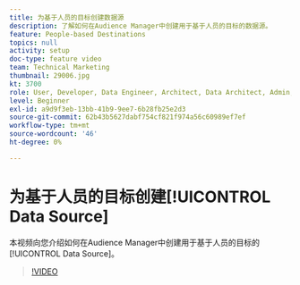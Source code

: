 ```yaml
---
title: 为基于人员的目标创建数据源
description: 了解如何在Audience Manager中创建用于基于人员的目标的数据源。
feature: People-based Destinations
topics: null
activity: setup
doc-type: feature video
team: Technical Marketing
thumbnail: 29006.jpg
kt: 3700
role: User, Developer, Data Engineer, Architect, Data Architect, Admin, Leader
level: Beginner
exl-id: a9d9f3eb-13bb-41b9-9ee7-6b28fb25e2d3
source-git-commit: 62b43b5627dabf754cf821f974a56c60989ef7ef
workflow-type: tm+mt
source-wordcount: '46'
ht-degree: 0%

---
```


# 为基于人员的目标创建[!UICONTROL Data Source]

本视频向您介绍如何在Audience Manager中创建用于基于人员的目标的[!UICONTROL Data Source]。

>[!VIDEO](https://video.tv.adobe.com/v/29006/?quality=12)
